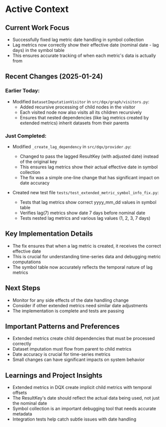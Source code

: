 # Active Context

## Current Work Focus
- Successfully fixed lag metric date handling in symbol collection
- Lag metrics now correctly show their effective date (nominal date - lag days) in the symbol table
- This ensures accurate tracking of when each metric's data is actually from

## Recent Changes (2025-01-24)
### Earlier Today:
- Modified `DatasetImputationVisitor` in `src/dqx/graph/visitors.py`:
  - Added recursive processing of child nodes in the visitor
  - Each visited node now also visits all its children recursively
  - Ensures that nested dependencies (like lag metrics created by extended metrics) inherit datasets from their parents

### Just Completed:
- Modified `_create_lag_dependency` in `src/dqx/provider.py`:
  - Changed to pass the lagged ResultKey (with adjusted date) instead of the original key
  - This ensures lag metrics show their actual effective date in symbol collection
  - The fix was a simple one-line change that has significant impact on date accuracy

- Created new test file `tests/test_extended_metric_symbol_info_fix.py`:
  - Tests that lag metrics show correct yyyy_mm_dd values in symbol table
  - Verifies lag(7) metrics show date 7 days before nominal date
  - Tests nested lag metrics and various lag values (1, 2, 3, 7 days)

## Key Implementation Details
- The fix ensures that when a lag metric is created, it receives the correct effective date
- This is crucial for understanding time-series data and debugging metric computations
- The symbol table now accurately reflects the temporal nature of lag metrics

## Next Steps
- Monitor for any side effects of the date handling change
- Consider if other extended metrics need similar date adjustments
- The implementation is complete and tests are passing

## Important Patterns and Preferences
- Extended metrics create child dependencies that must be processed correctly
- Dataset imputation must flow from parent to child metrics
- Date accuracy is crucial for time-series metrics
- Small changes can have significant impacts on system behavior

## Learnings and Project Insights
- Extended metrics in DQX create implicit child metrics with temporal offsets
- The ResultKey's date should reflect the actual data being used, not just the nominal date
- Symbol collection is an important debugging tool that needs accurate metadata
- Integration tests help catch subtle issues with date handling
